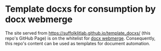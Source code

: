 # Template docxs for consumption by docx webmerge

The site served from https://suffolklitlab.github.io/template_docxs/ (this repo's GitHub Page) is on the whitelist for [docx webmerge](https://github.com/colarusso/docx_webmerge). Consequently, this repo's content can be used as templates for document automation.
